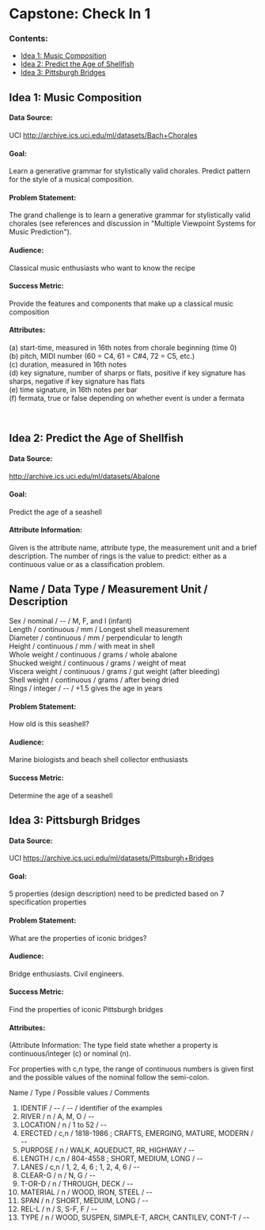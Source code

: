 # Capstone: Check In 1

### Contents:
- [Idea 1: Music Composition](#Idea-1)
- [Idea 2: Predict the Age of Shellfish](#Idea-2)
- [Idea 3: Pittsburgh Bridges](#Idea-3)

<a id=Idea-1></a>
## Idea 1: Music Composition

#### Data Source: 
UCI http://archive.ics.uci.edu/ml/datasets/Bach+Chorales

#### Goal: 
Learn a generative grammar for stylistically valid chorales. Predict pattern for the style of a musical composition. 

#### Problem Statement:
The grand challenge is to learn a generative grammar for stylistically valid chorales (see references and discussion in "Multiple Viewpoint Systems for Music Prediction").

#### Audience:
Classical music enthusiasts who want to know the recipe

#### Success Metric:
Provide the features and components that make up a classical music composition

#### Attributes:
(a) start-time, measured in 16th notes from chorale beginning (time 0) <br>
(b) pitch, MIDI number (60 = C4, 61 = C#4, 72 = C5, etc.)<br>
(c) duration, measured in 16th notes<br>
(d) key signature, number of sharps or flats, positive if key signature has sharps, negative if key signature has flats<br>
(e) time signature, in 16th notes per bar<br>
(f) fermata, true or false depending on whether event is under a fermata<br>

<a id=Idea-2></a> 
## Idea 2: Predict the Age of Shellfish

#### Data Source:
http://archive.ics.uci.edu/ml/datasets/Abalone

#### Goal:

Predict the age of a seashell

#### Attribute Information:
Given is the attribute name, attribute type, the measurement unit and a brief description. The number of rings is the value to predict: either as a continuous value or as a classification problem.

Name / Data Type / Measurement Unit / Description
-----------------------------
Sex / nominal / -- / M, F, and I (infant)<br>
Length / continuous / mm / Longest shell measurement<br>
Diameter / continuous / mm / perpendicular to length<br>
Height / continuous / mm / with meat in shell<br>
Whole weight / continuous / grams / whole abalone<br>
Shucked weight / continuous / grams / weight of meat<br>
Viscera weight / continuous / grams / gut weight (after bleeding)<br>
Shell weight / continuous / grams / after being dried<br>
Rings / integer / -- / +1.5 gives the age in years<br>

#### Problem Statement:
How old is this seashell?

#### Audience:

Marine biologists and beach shell collector enthusiasts

#### Success Metric:

Determine the age of a seashell

<a id=Idea-3></a>
## Idea 3: Pittsburgh Bridges

#### Data Source: 
UCI https://archive.ics.uci.edu/ml/datasets/Pittsburgh+Bridges

#### Goal:  
5 properties (design description) need to be predicted based on 7 specification properties

#### Problem Statement:
What are the properties of iconic bridges?

#### Audience:
Bridge enthusiasts. Civil engineers.

#### Success Metric:
Find the properties of iconic Pittsburgh bridges

#### Attributes:
(Attribute Information:
The type field state whether a property is continuous/integer (c) or nominal (n).

For properties with c,n type, the range of continuous numbers is given first and the possible values of the nominal follow the semi-colon.

Name / Type / Possible values / Comments

1. IDENTIF / -- / -- / identifier of the examples
2. RIVER / n / A, M, O / --
3. LOCATION / n / 1 to 52 / --
4. ERECTED / c,n / 1818-1986 ; CRAFTS, EMERGING, MATURE, MODERN / --
5. PURPOSE / n / WALK, AQUEDUCT, RR, HIGHWAY / --
6. LENGTH / c,n / 804-4558 ; SHORT, MEDIUM, LONG / --
7. LANES / c,n / 1, 2, 4, 6 ; 1, 2, 4, 6 / --
8. CLEAR-G / n / N, G / --
9. T-OR-D / n / THROUGH, DECK / --
10. MATERIAL / n / WOOD, IRON, STEEL / --
11. SPAN / n / SHORT, MEDUIM, LONG / --
12. REL-L / n / S, S-F, F / --
13. TYPE / n / WOOD, SUSPEN, SIMPLE-T, ARCH, CANTILEV, CONT-T / --


